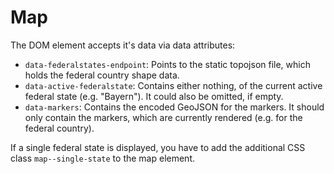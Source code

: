 # Map

The DOM element accepts it's data via data attributes:

- `data-federalstates-endpoint`: Points to the static topojson file, which holds
  the federal country shape data.
- `data-active-federalstate`: Contains either nothing, of the current active
  federal state (e.g. "Bayern"). It could also be omitted, if empty.
- `data-markers`: Contains the encoded GeoJSON for the markers. It should only
  contain the markers, which are currently rendered (e.g. for the federal
  country).

If a single federal state is displayed, you have to add the additional CSS
class `map--single-state` to the map element.
